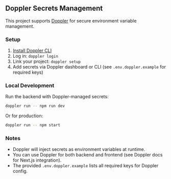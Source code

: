 ## Doppler Secrets Management

This project supports [Doppler](https://doppler.com/) for secure environment variable management.

### Setup

1. [Install Doppler CLI](https://docs.doppler.com/docs/install-cli)
2. Log in: `doppler login`
3. Link your project: `doppler setup`
4. Add secrets via Doppler dashboard or CLI (see `.env.doppler.example` for required keys)

### Local Development

Run the backend with Doppler-managed secrets:

```bash
doppler run -- npm run dev
```

Or for production:

```bash
doppler run -- npm start
```

### Notes

- Doppler will inject secrets as environment variables at runtime.
- You can use Doppler for both backend and frontend (see Doppler docs for Next.js integration).
- The provided `.env.doppler.example` lists all required keys for Doppler config.
